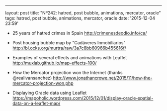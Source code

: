 ---
layout: post
title: "Nº242: hatred, post bubble, animations, mercator, oracle"
tags: hatred, post bubble, animations, mercator, oracle
date: '2015-12-04 23:59'

* 25 years of hatred crimes in Spain
  http://crimenesdeodio.info/ca/

* Post housing bubble map by "Cadáveres Inmobiliarios"
  http://bl.ocks.org/murtra/raw/3a7c8bb60966b455616f/

* Examples of several effects and animations with Leaflet
  http://muxlab.github.io/map-effects-100/

* How the Mercator projection won the Internet (thanks @realivansanchez)
  http://www.jonathancrowe.net/2015/11/how-the-mercator-projection-won.php

* Displaying Oracle data using Leaflet
  https://mapoholic.wordpress.com/2015/12/01/display-oracle-spatial-data-on-a-leaflet-map/
